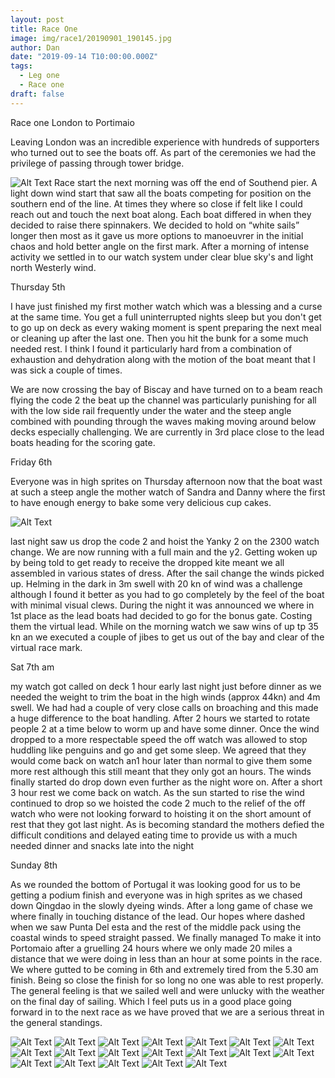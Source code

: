 ```yaml
---
layout: post
title: Race One
image: img/race1/20190901_190145.jpg
author: Dan
date: "2019-09-14 T10:00:00.000Z"
tags:
  - Leg one
  - Race one
draft: false
---
```



Race one London to Portimaio

Leaving London was an incredible experience with hundreds of supporters who turned out to see the boats off. As part of the ceremonies we had the privilege of passing through tower bridge. 

![Alt Text](img/race1/20190901_160728.jpg)
Race start the next morning was off the end of Southend pier. A light down wind start that saw all the boats competing for position on the southern end of the line. At times they where so close if felt like I could reach out and touch the next boat along. Each boat differed in when they decided to raise there spinnakers. We decided to hold on “white sails” longer then most as it gave us more options to manoeuvrer in the initial chaos and hold better angle on the first mark. After a morning of intense activity we settled in to our watch system under clear blue sky's and light north Westerly wind.

Thursday 5th

I have just finished my first mother watch which was a blessing and a curse at the same time. You get a full uninterrupted nights sleep but you don't get to go up on deck as every waking moment is spent preparing the next meal or cleaning up after the last one. Then you hit the bunk for a some much needed rest. I think I found it particularly hard from a combination of exhaustion and dehydration along with the motion of the boat meant that I was sick a couple of times. 

We are now crossing the bay of Biscay and have turned on to a beam reach flying the code 2 the beat up the channel was particularly punishing for all with the low side rail frequently under the water and the steep angle combined with pounding through the waves making moving around below decks especially challenging. We are currently in 3rd place close to the lead boats heading for the scoring gate.

Friday 6th 

Everyone was in high sprites on Thursday afternoon now that the boat wast at such a steep angle the mother watch of Sandra and Danny where the first to have enough energy to bake some very delicious cup cakes.

![Alt Text](img/race1/20190905_122058.jpg)

last night saw us drop the code 2 and hoist the Yanky 2 on the 2300 watch change. We are now running with a full main and the y2. Getting woken up by being told to get ready to receive the dropped kite meant we all assembled in various states of dress.  After the sail change the winds picked up.  Helming in the dark in 3m swell with 20 kn of wind was a challenge although I found it better as you had to go completely by the feel of the boat with minimal visual clews. During the night it was announced we where in 1st place as the lead boats had decided to go for the bonus gate. Costing them the virtual lead. While on the morning watch we saw wins of up tp 35 kn an we executed a couple of jibes to get us out of the bay and clear of the virtual race mark.


Sat 7th am

my watch got called on deck 1 hour early last night just before dinner as we needed the weight to trim the boat in the high winds (approx 44kn) and 4m swell. We had had a couple of very close calls on broaching and this made a huge difference to the boat handling. After 2 hours we started to rotate people 2 at a time below to worm up and have some dinner. Once the wind dropped to a more respectable speed  the off watch was allowed to stop huddling like penguins and go and get some sleep. We agreed that they would come back on watch an1 hour later than normal to give them some more rest although this still meant that they only got an hours. The winds finally started do drop down even further as the night wore on. After a short 3 hour rest we come back on watch. As the sun started to rise the wind continued to drop so we hoisted the code 2 much to the relief of the off watch who were not looking forward to hoisting it on the short amount of rest that they got last night. As is becoming standard the mothers defied the difficult conditions and delayed eating time to provide us with a much needed dinner and snacks late into the night 

Sunday 8th 

As we rounded the bottom of Portugal it was looking good for us to be getting a podium finish and everyone was in high sprites as we chased down Qingdao in the slowly dyeing winds. After a long game of chase we where finally in touching distance of the lead. Our hopes where dashed when we saw Punta Del esta and the rest of the middle pack using the coastal winds to speed straight passed. We finally managed To make it into Portomaio after a gruelling 24 hours where we only made 20 miles a distance that we were doing in less than an hour at some points in the race.  We where gutted to be coming in 6th  and extremely tired from the 5.30 am finish. Being so close the finish for so long no one was able to rest properly. The general feeling is that we sailed well and were unlucky with the weather on the final day of sailing. Which I feel puts us in a good place going forward in to the next race as we have proved that we are a serious threat in the general standings. 

![Alt Text](img/race1/20190901_155059.jpg)
![Alt Text](img/race1/20190901_155123.jpg)
![Alt Text](img/race1/20190901_160757.jpg)
![Alt Text](img/race1/20190901_160803.jpg)
![Alt Text](img/race1/20190901_163609.jpg)
![Alt Text](img/race1/20190901_184930.jpg)
![Alt Text](img/race1/20190901_190145.jpg)
![Alt Text](img/race1/20190902_151949.jpg)
![Alt Text](img/race1/20190905_122112.jpg)
![Alt Text](img/race1/20190905_163719.jpg)
![Alt Text](img/race1/20190907_154634.jpg)
![Alt Text](img/race1/20190907_154643.jpg)
![Alt Text](img/race1/20190907_163340.jpg)
![Alt Text](img/race1/20190907_200228.jpg)
![Alt Text](img/race1/20190908_065747.jpg)
![Alt Text](img/race1/20190908_170410.jpg)
![Alt Text](img/race1/20190908_193505.jpg)
![Alt Text](img/race1/20190909_063911.jpg)
![Alt Text](img/race1/20190909_071621.jpg)
